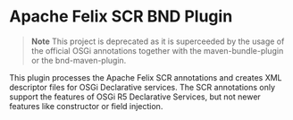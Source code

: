 # Apache Felix SCR BND Plugin

> **Note** This project is deprecated as it is superceeded by the usage of the official OSGi annotations together with the maven-bundle-plugin or the bnd-maven-plugin. 

This plugin processes the Apache Felix SCR annotations and creates XML descriptor files for OSGi Declarative services. The SCR annotations only support the features of OSGi R5 Declarative Services, but not newer features like constructor or field injection.
